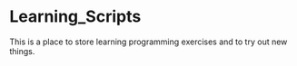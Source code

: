 # Learning_Scripts

This is a place to store learning programming exercises and to try out new things. 
